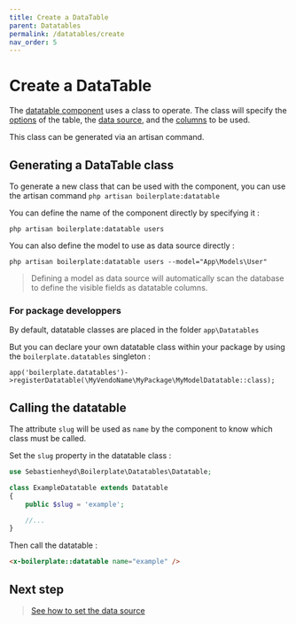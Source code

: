 ```yaml
---
title: Create a DataTable
parent: Datatables
permalink: /datatables/create
nav_order: 5
---
```


# Create a DataTable

The [datatable component](../components/datatable) uses a class to operate. The class will specify the [options](options) of the table, the [data source](datasource), and the [columns](column) to be used.

This class can be generated via an artisan command.

## Generating a DataTable class

To generate a new class that can be used with the component, you can use the artisan command `php artisan boilerplate:datatable`

You can define the name of the component directly by specifying it :

```
php artisan boilerplate:datatable users
```

You can also define the model to use as data source directly :

```
php artisan boilerplate:datatable users --model="App\Models\User" 
```

> Defining a model as data source will automatically scan the database to define the visible fields as datatable columns.

### For package developpers

By default, datatable classes are placed in the folder `app\Datatables`

But you can declare your own datatable class within your package by using the `boilerplate.datatables` singleton :

```
app('boilerplate.datatables')->registerDatatable(\MyVendoName\MyPackage\MyModelDatatable::class); 
```

## Calling the datatable

The attribute `slug` will be used as `name` by the component to know which class must be called.

Set the `slug` property in the datatable class :

```php
use Sebastienheyd\Boilerplate\Datatables\Datatable;

class ExampleDatatable extends Datatable
{
    public $slug = 'example';

    //...
}
```

Then call the datatable :

```html
<x-boilerplate::datatable name="example" />
```

## Next step

> [See how to set the data source](datasource)